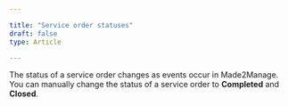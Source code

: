 ```yaml
---

title: "Service order statuses"
draft: false
type: Article

---
```


The status of a service order changes as events occur in Made2Manage. You can manually change the status of a service order to **Completed** and **Closed**.



​